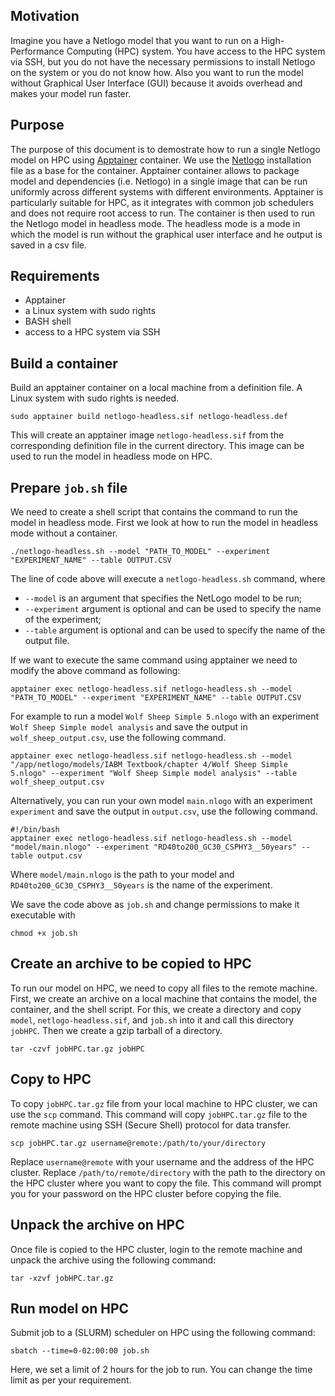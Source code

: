 ## Motivation
Imagine you have a Netlogo model that you want to run on a High-Performance Computing (HPC) system. You have access to the HPC system via SSH, but you do not have the necessary permissions to install Netlogo on the system or you do not know how. Also you want to run the model without Graphical User Interface (GUI) because it avoids overhead and makes your model run faster.

## Purpose
The purpose of this document is to demostrate how to run a single Netlogo model on HPC using [Apptainer](https://apptainer.org/) container. We use the [Netlogo](https://ccl.northwestern.edu/netlogo/6.3.0/NetLogo-6.3.0-64.tgz) installation file as a base for the container. Apptainer container allows to package model and dependencies (i.e. Netlogo) in a single image that can be run uniformly across different systems with different environments. Apptainer is particularly suitable for HPC, as it integrates with common job schedulers and does not require root access to run. The container is then used to run the Netlogo model in headless mode. The headless mode is a mode in which the model is run without the graphical user interface and he output is saved in a csv file.

## Requirements
- Apptainer 
- a Linux system with sudo rights
- BASH shell
- access to a HPC system via SSH

## Build a container
Build an apptainer container on a local machine from a definition file. A Linux system with sudo rights is needed. 

```shell
sudo apptainer build netlogo-headless.sif netlogo-headless.def
```

This will create an apptainer image `netlogo-headless.sif` from the corresponding definition file in the current directory. This image can be used to run the model in headless mode on HPC.

## Prepare `job.sh` file

We need to create a shell script that contains the command to run the model in headless mode. First we look at how to run the model in headless mode without a container.

```shell
./netlogo-headless.sh --model "PATH_TO_MODEL" --experiment "EXPERIMENT_NAME" --table OUTPUT.CSV
```
The line of code above will execute a `netlogo-headless.sh` command, where 
- `--model` is an argument that specifies the NetLogo model to be run;
- `--experiment` argument is optional and can be used to specify the name of the experiment;
- `--table` argument is optional and can be used to specify the name of the output file.

If we want to execute the same command using apptainer we need to modify the above command as following:

```shell
apptainer exec netlogo-headless.sif netlogo-headless.sh --model "PATH_TO_MODEL" --experiment "EXPERIMENT_NAME" --table OUTPUT.CSV
```

For example to run a model `Wolf Sheep Simple 5.nlogo` with an experiment `Wolf Sheep Simple model analysis` and save the output in `wolf_sheep_output.csv`, use the following command.

```shell
apptainer exec netlogo-headless.sif netlogo-headless.sh --model "/app/netlogo/models/IABM Textbook/chapter 4/Wolf Sheep Simple 5.nlogo" --experiment "Wolf Sheep Simple model analysis" --table wolf_sheep_output.csv
```

Alternatively, you can run your own model  `main.nlogo` with an experiment `experiment` and save the output in `output.csv`, use the following command.

```shell
#!/bin/bash  
apptainer exec netlogo-headless.sif netlogo-headless.sh --model "model/main.nlogo" --experiment "RD40to200_GC30_CSPHY3__50years" --table output.csv
```    
Where `model/main.nlogo` is the path to your model and `RD40to200_GC30_CSPHY3__50years` is the name of the experiment. 

We save the code above as `job.sh` and change permissions to make it executable with

```shell
chmod +x job.sh
```

## Create an archive to be copied to HPC

To run our model on HPC, we need to copy all files to the remote machine. First, we create an archive on a local machine that contains the model, the container, and the shell script. For this, we create a directory and copy `model`, `netlogo-headless.sif`, and `job.sh` into it and call this directory `jobHPC`. Then we create a gzip tarball of a directory.

```shell
tar -czvf jobHPC.tar.gz jobHPC
```

## Copy to HPC

To copy `jobHPC.tar.gz` file from your local machine to HPC cluster, we can use the `scp` command. This command will copy `jobHPC.tar.gz` file to the remote machine using SSH (Secure Shell) protocol for data transfer.

```shell
scp jobHPC.tar.gz username@remote:/path/to/your/directory
```
Replace `username@remote` with your username and the address of the HPC cluster. Replace `/path/to/remote/directory` with the path to the directory on the HPC cluster where you want to copy the file. This command will prompt you for your password on the HPC cluster before copying the file.

## Unpack the archive on HPC

Once file is copied to the HPC cluster, login to the remote machine and unpack the archive using the following command:

```shell
tar -xzvf jobHPC.tar.gz
```

## Run model on HPC

Submit job to a (SLURM) scheduler on HPC using the following command:

```shell
sbatch --time=0-02:00:00 job.sh
```
Here, we set a limit of 2 hours for the job to run. You can change the time limit as per your requirement.
